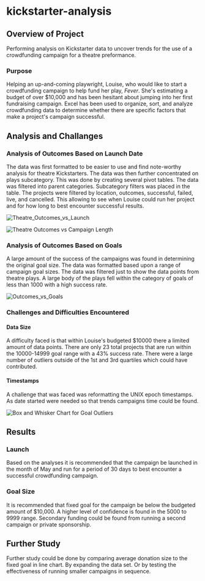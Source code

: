 # kickstarter-analysis

## Overview of Project
Performing analysis on Kickstarter data to uncover trends for the use of a crowdfunding campaign for a theatre preformance.

### Purpose
Helping an up-and-coming playwright, Louise, who would like to start a crowdfunding campaign to help fund her play, *Fever*. She's estimating a budget of over $10,000 and has been hesitant about jumping into her first fundraising campaign. Excel has been used to organize, sort, and analyze crowdfunding data to determine whether there are specific factors that make a project's campaign successful.

## Analysis and Challanges 

### Analysis of Outcomes Based on Launch Date

The data was first formatted to be easier to use and find note-worthy analysis for theatre Kickstarters. The data was then further concentrated on plays subcategory. This was done by creating several pivot tables. The data was filtered into parent categories. Subcategory filters was placed in the table. The projects were filtered by location, outcomes, successful, failed, live, and cancelled. This allowing to see when Louise could run her project and for how long to best encounter successful results.

![Theatre_Outcomes_vs_Launch](https://user-images.githubusercontent.com/111381326/188290265-5100cb78-fa5f-41df-8c3d-1f139fe50081.png)

![Theatre Outcomes vs Campaign Length](https://user-images.githubusercontent.com/111381326/188290267-13787cc7-aed3-444d-ad27-ad3653a35d02.png)


### Analysis of Outcomes Based on Goals

A large amount of the success of the campaigns was found in determining the original goal size. The data was formatted based upon a range of campaign goal sizes. The data was filtered just to show the data points from theatre plays. A large body of the plays fell within the category of goals of less than 1000 with a high success rate.

![Outcomes_vs_Goals](https://user-images.githubusercontent.com/111381326/188289721-b931ad01-5baf-4860-a6a5-8724f6f85527.png)

### Challenges and Difficulties Encountered

#### Data Size
A difficulty faced is that within Louise's budgeted $10000 there a limited amount of data points. There are only 23 total projects that are run within the 10000-14999 goal range with a 43% success rate. There were a large number of outliers outside of the 1st and 3rd quartiles which could have contributed.

#### Timestamps
A challenge that was faced was reformatting the UNIX epoch timestamps. As date started were needed so that trends campaigns time could be found.


![Box and Whisker Chart for Goal Outliers](https://user-images.githubusercontent.com/111381326/188289757-9495c9cb-20e5-4c15-a581-67ddc32bdfa8.png)

## Results

### Launch 

Based on the analyses it is recommended that the campaign be launched in the month of May and run for a period of 30 days to best encounter a successful crowdfunding campaign.

### Goal Size
It is recommended that fixed goal for the campaign be below the budgeted amount of $10,000. A higher level of confidence is found in the 5000 to 9999 range. Secondary funding could be found from running a second campaign or private sponsorship.

## Further Study

Further study could be done by comparing average donation size to the fixed goal in line chart. By expanding the data set. Or by testing the effectiveness of running smaller campaigns in sequence.
